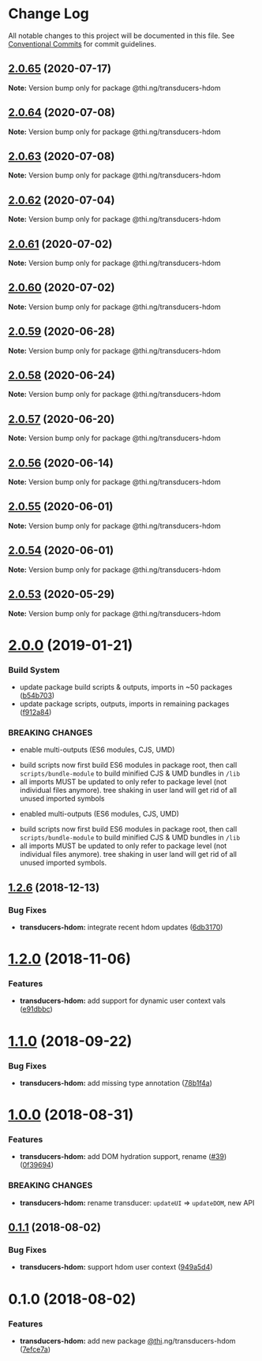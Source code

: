# Change Log

All notable changes to this project will be documented in this file.
See [Conventional Commits](https://conventionalcommits.org) for commit guidelines.

## [2.0.65](https://github.com/thi-ng/umbrella/compare/@thi.ng/transducers-hdom@2.0.64...@thi.ng/transducers-hdom@2.0.65) (2020-07-17)

**Note:** Version bump only for package @thi.ng/transducers-hdom





## [2.0.64](https://github.com/thi-ng/umbrella/compare/@thi.ng/transducers-hdom@2.0.63...@thi.ng/transducers-hdom@2.0.64) (2020-07-08)

**Note:** Version bump only for package @thi.ng/transducers-hdom





## [2.0.63](https://github.com/thi-ng/umbrella/compare/@thi.ng/transducers-hdom@2.0.62...@thi.ng/transducers-hdom@2.0.63) (2020-07-08)

**Note:** Version bump only for package @thi.ng/transducers-hdom





## [2.0.62](https://github.com/thi-ng/umbrella/compare/@thi.ng/transducers-hdom@2.0.61...@thi.ng/transducers-hdom@2.0.62) (2020-07-04)

**Note:** Version bump only for package @thi.ng/transducers-hdom





## [2.0.61](https://github.com/thi-ng/umbrella/compare/@thi.ng/transducers-hdom@2.0.60...@thi.ng/transducers-hdom@2.0.61) (2020-07-02)

**Note:** Version bump only for package @thi.ng/transducers-hdom





## [2.0.60](https://github.com/thi-ng/umbrella/compare/@thi.ng/transducers-hdom@2.0.59...@thi.ng/transducers-hdom@2.0.60) (2020-07-02)

**Note:** Version bump only for package @thi.ng/transducers-hdom





## [2.0.59](https://github.com/thi-ng/umbrella/compare/@thi.ng/transducers-hdom@2.0.58...@thi.ng/transducers-hdom@2.0.59) (2020-06-28)

**Note:** Version bump only for package @thi.ng/transducers-hdom





## [2.0.58](https://github.com/thi-ng/umbrella/compare/@thi.ng/transducers-hdom@2.0.57...@thi.ng/transducers-hdom@2.0.58) (2020-06-24)

**Note:** Version bump only for package @thi.ng/transducers-hdom





## [2.0.57](https://github.com/thi-ng/umbrella/compare/@thi.ng/transducers-hdom@2.0.56...@thi.ng/transducers-hdom@2.0.57) (2020-06-20)

**Note:** Version bump only for package @thi.ng/transducers-hdom





## [2.0.56](https://github.com/thi-ng/umbrella/compare/@thi.ng/transducers-hdom@2.0.55...@thi.ng/transducers-hdom@2.0.56) (2020-06-14)

**Note:** Version bump only for package @thi.ng/transducers-hdom





## [2.0.55](https://github.com/thi-ng/umbrella/compare/@thi.ng/transducers-hdom@2.0.54...@thi.ng/transducers-hdom@2.0.55) (2020-06-01)

**Note:** Version bump only for package @thi.ng/transducers-hdom





## [2.0.54](https://github.com/thi-ng/umbrella/compare/@thi.ng/transducers-hdom@2.0.53...@thi.ng/transducers-hdom@2.0.54) (2020-06-01)

**Note:** Version bump only for package @thi.ng/transducers-hdom





## [2.0.53](https://github.com/thi-ng/umbrella/compare/@thi.ng/transducers-hdom@2.0.52...@thi.ng/transducers-hdom@2.0.53) (2020-05-29)

**Note:** Version bump only for package @thi.ng/transducers-hdom





# [2.0.0](https://github.com/thi-ng/umbrella/compare/@thi.ng/transducers-hdom@1.2.16...@thi.ng/transducers-hdom@2.0.0) (2019-01-21)

### Build System

* update package build scripts & outputs, imports in ~50 packages ([b54b703](https://github.com/thi-ng/umbrella/commit/b54b703))
* update package scripts, outputs, imports in remaining packages ([f912a84](https://github.com/thi-ng/umbrella/commit/f912a84))

### BREAKING CHANGES

* enable multi-outputs (ES6 modules, CJS, UMD)

- build scripts now first build ES6 modules in package root, then call
  `scripts/bundle-module` to build minified CJS & UMD bundles in `/lib`
- all imports MUST be updated to only refer to package level
  (not individual files anymore). tree shaking in user land will get rid of
  all unused imported symbols
* enabled multi-outputs (ES6 modules, CJS, UMD)

- build scripts now first build ES6 modules in package root, then call
  `scripts/bundle-module` to build minified CJS & UMD bundles in `/lib`
- all imports MUST be updated to only refer to package level
  (not individual files anymore). tree shaking in user land will get rid of
  all unused imported symbols.

## [1.2.6](https://github.com/thi-ng/umbrella/compare/@thi.ng/transducers-hdom@1.2.5...@thi.ng/transducers-hdom@1.2.6) (2018-12-13)

### Bug Fixes

* **transducers-hdom:** integrate recent hdom updates ([6db3170](https://github.com/thi-ng/umbrella/commit/6db3170))

# [1.2.0](https://github.com/thi-ng/umbrella/compare/@thi.ng/transducers-hdom@1.1.9...@thi.ng/transducers-hdom@1.2.0) (2018-11-06)

### Features

* **transducers-hdom:** add support for dynamic user context vals ([e91dbbc](https://github.com/thi-ng/umbrella/commit/e91dbbc))

<a name="1.1.0"></a>
# [1.1.0](https://github.com/thi-ng/umbrella/compare/@thi.ng/transducers-hdom@1.1.0-alpha.2...@thi.ng/transducers-hdom@1.1.0) (2018-09-22)

### Bug Fixes

* **transducers-hdom:** add missing type annotation ([78b1f4a](https://github.com/thi-ng/umbrella/commit/78b1f4a))

<a name="1.0.0"></a>
# [1.0.0](https://github.com/thi-ng/umbrella/compare/@thi.ng/transducers-hdom@0.1.5...@thi.ng/transducers-hdom@1.0.0) (2018-08-31)

### Features

* **transducers-hdom:** add DOM hydration support, rename ([#39](https://github.com/thi-ng/umbrella/issues/39)) ([0f39694](https://github.com/thi-ng/umbrella/commit/0f39694))

### BREAKING CHANGES

* **transducers-hdom:** rename transducer: `updateUI` => `updateDOM`, new API

<a name="0.1.1"></a>
## [0.1.1](https://github.com/thi-ng/umbrella/compare/@thi.ng/transducers-hdom@0.1.0...@thi.ng/transducers-hdom@0.1.1) (2018-08-02)

### Bug Fixes

* **transducers-hdom:** support hdom user context ([949a5d4](https://github.com/thi-ng/umbrella/commit/949a5d4))

<a name="0.1.0"></a>
# 0.1.0 (2018-08-02)

### Features

* **transducers-hdom:** add new package [@thi](https://github.com/thi).ng/transducers-hdom ([7efce7a](https://github.com/thi-ng/umbrella/commit/7efce7a))
